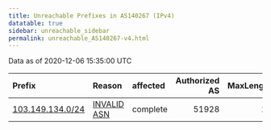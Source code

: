 ```yaml
---
title: Unreachable Prefixes in AS140267 (IPv4)
datatable: true
sidebar: unreachable_sidebar
permalink: unreachable_AS140267-v4.html
---
```


Data as of 2020-12-06 15:35:00 UTC


<div class="datatable-begin"></div>

| Prefix                                                     | Reason                                                                                                   | affected   |   Authorized AS |   MaxLength | Anchor                                       |   unreachable /24s |
|:-----------------------------------------------------------|:---------------------------------------------------------------------------------------------------------|:-----------|----------------:|------------:|:---------------------------------------------|-------------------:|
| [103.149.134.0/24](https://stat.ripe.net/103.149.134.0/24) | [INVALID ASN](https://rpki-validator.ripe.net/announcement-preview?asn=AS140267&prefix=103.149.134.0/24) | complete   |           51928 |          24 | [APNIC](unreachable_APNIC_RPKI_Root-v4.html) |                  1 |

<div class="datatable-end"></div>